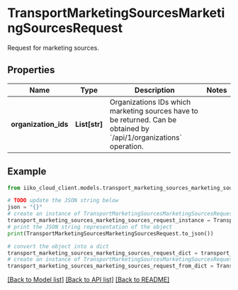 # TransportMarketingSourcesMarketingSourcesRequest

Request for marketing sources.

## Properties

Name | Type | Description | Notes
------------ | ------------- | ------------- | -------------
**organization_ids** | **List[str]** | Organizations IDs which marketing sources have to be returned.                Can be obtained by &#x60;/api/1/organizations&#x60; operation. | 

## Example

```python
from iiko_cloud_client.models.transport_marketing_sources_marketing_sources_request import TransportMarketingSourcesMarketingSourcesRequest

# TODO update the JSON string below
json = "{}"
# create an instance of TransportMarketingSourcesMarketingSourcesRequest from a JSON string
transport_marketing_sources_marketing_sources_request_instance = TransportMarketingSourcesMarketingSourcesRequest.from_json(json)
# print the JSON string representation of the object
print(TransportMarketingSourcesMarketingSourcesRequest.to_json())

# convert the object into a dict
transport_marketing_sources_marketing_sources_request_dict = transport_marketing_sources_marketing_sources_request_instance.to_dict()
# create an instance of TransportMarketingSourcesMarketingSourcesRequest from a dict
transport_marketing_sources_marketing_sources_request_from_dict = TransportMarketingSourcesMarketingSourcesRequest.from_dict(transport_marketing_sources_marketing_sources_request_dict)
```
[[Back to Model list]](../README.md#documentation-for-models) [[Back to API list]](../README.md#documentation-for-api-endpoints) [[Back to README]](../README.md)


